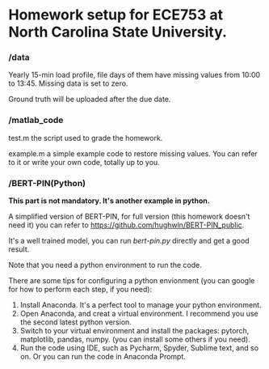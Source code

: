 # Homework setup for ECE753 at North Carolina State University.
### /data

Yearly 15-min load profile, file days of them have missing values from 10:00 to 13:45. Missing data is set to zero.

Ground truth will be uploaded after the due date.

### /matlab_code
test.m  the script used to grade the homework.

example.m  a simple example code to restore missing values. You can refer to it or write your own code, totally up to you.

### /BERT-PIN(Python)
**This part is not mandatory. It's another example in python.**

A simplified version of BERT-PIN, for full version (this homework doesn't need it) you can refer to https://github.com/hughwln/BERT-PIN_public.

It's a well trained model, you can run _bert-pin.py_ directly and get a good result.

Note that you need a python environment to run the code.

There are some tips for configuring a python envionment (you can google for how to perform each step, if you need):
1. Install Anaconda. It's a perfect tool to manage your python environment.
2. Open Anaconda, and creat a virtual environment. I recommend you use the second latest python version.
3. Switch to your virtual environment and install the packages: pytorch, matplotlib, pandas, numpy. (you can install some others if you need).
4. Run the code using IDE, such as Pycharm, Spyder, Sublime text, and so on. Or you can run the code in Anaconda Prompt.
